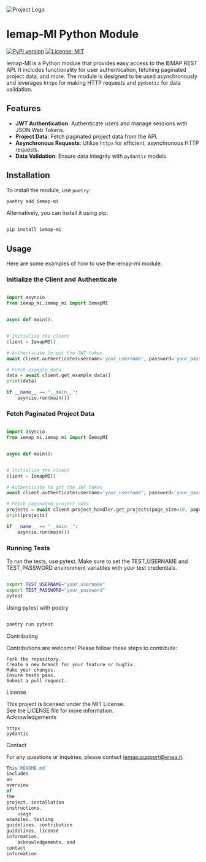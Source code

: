 ![Project Logo](images/logo_iemap.png)

# Iemap-MI Python Module

[![PyPI version](https://badge.fury.io/py/iemap-mi.svg)](https://badge.fury.io/py/iemap-mi)
[![License: MIT](https://img.shields.io/badge/License-MIT-yellow.svg)](https://opensource.org/licenses/MIT)

Iemap-MI is a Python module that provides easy access to the IEMAP REST API. It includes functionality for user
authentication, fetching paginated project data, and more. The module is designed to be used asynchronously and
leverages `httpx` for making HTTP requests and `pydantic` for data validation.

## Features

- **JWT Authentication**: Authenticate users and manage sessions with JSON Web Tokens.
- **Project Data**: Fetch paginated project data from the API.
- **Asynchronous Requests**: Utilize `httpx` for efficient, asynchronous HTTP requests.
- **Data Validation**: Ensure data integrity with `pydantic` models.

## Installation

To install the module, use `poetry`:

```sh
poetry add iemap-mi
```

Alternatively, you can install it using pip:

```sh

pip install iemap-mi
```

## Usage

Here are some examples of how to use the iemap-mi module.

### Initialize the Client and Authenticate

```python

import asyncio
from iemap_mi.iemap_mi import IemapMI


async def main():


# Initialize the client
client = IemapMI()

# Authenticate to get the JWT token
await client.authenticate(username='your_username', password='your_password')

# Fetch example data
data = await client.get_example_data()
print(data)

if __name__ == "__main__":
    asyncio.run(main())
```

### Fetch Paginated Project Data

```python

import asyncio
from iemap_mi.iemap_mi import IemapMI


async def main():


# Initialize the client
client = IemapMI()

# Authenticate to get the JWT token
await client.authenticate(username='your_username', password='your_password')

# Fetch paginated project data
projects = await client.project_handler.get_projects(page_size=10, page_number=1)
print(projects)

if __name__ == "__main__":
    asyncio.run(main())
```

### Running Tests

To run the tests, use pytest. Make sure to set the TEST_USERNAME and TEST_PASSWORD environment variables with your test
credentials.

```sh

export TEST_USERNAME="your_username"
export TEST_PASSWORD="your_password"
pytest
```

Using pytest with poetry

```sh

poetry run pytest
```

Contributing

Contributions are welcome! Please follow these steps to contribute:

    Fork the repository.
    Create a new branch for your feature or bugfix.
    Make your changes.
    Ensure tests pass.
    Submit a pull request.

License

This project is licensed under the MIT License.   
See the LICENSE file for more information.   
Acknowledgements

    httpx
    pydantic

Contact

For any questions or inquiries, please contact iemap.support@enea.it.

```typescript
This`README.md`
includes
an
overview
of
the
project, installation
instructions,
    usage
examples, testing
guidelines, contribution
guidelines, license
information,
    acknowledgements, and
contact
information.
```